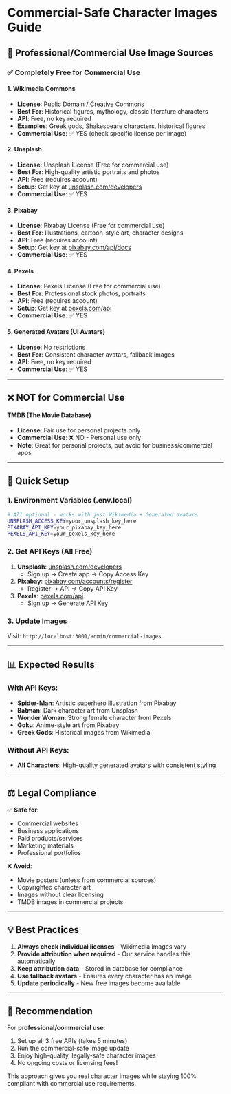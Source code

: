 # Commercial-Safe Character Images Guide

## 🏢 Professional/Commercial Use Image Sources

### ✅ **Completely Free for Commercial Use**

#### 1. **Wikimedia Commons**
- **License**: Public Domain / Creative Commons
- **Best For**: Historical figures, mythology, classic literature characters
- **API**: Free, no key required
- **Examples**: Greek gods, Shakespeare characters, historical figures
- **Commercial Use**: ✅ YES (check specific license per image)

#### 2. **Unsplash** 
- **License**: Unsplash License (Free for commercial use)
- **Best For**: High-quality artistic portraits and photos
- **API**: Free (requires account)
- **Setup**: Get key at [unsplash.com/developers](https://unsplash.com/developers)
- **Commercial Use**: ✅ YES

#### 3. **Pixabay**
- **License**: Pixabay License (Free for commercial use)
- **Best For**: Illustrations, cartoon-style art, character designs
- **API**: Free (requires account)
- **Setup**: Get key at [pixabay.com/api/docs](https://pixabay.com/api/docs/)
- **Commercial Use**: ✅ YES

#### 4. **Pexels**
- **License**: Pexels License (Free for commercial use)
- **Best For**: Professional stock photos, portraits
- **API**: Free (requires account)
- **Setup**: Get key at [pexels.com/api](https://www.pexels.com/api/)
- **Commercial Use**: ✅ YES

#### 5. **Generated Avatars (UI Avatars)**
- **License**: No restrictions
- **Best For**: Consistent character avatars, fallback images
- **API**: Free, no key required
- **Commercial Use**: ✅ YES

---

## ❌ **NOT for Commercial Use**

#### TMDB (The Movie Database)
- **License**: Fair use for personal projects only
- **Commercial Use**: ❌ NO - Personal use only
- **Note**: Great for personal projects, but avoid for business/commercial apps

---

## 🚀 **Quick Setup**

### 1. Environment Variables (.env.local)
```bash
# All optional - works with just Wikimedia + Generated avatars
UNSPLASH_ACCESS_KEY=your_unsplash_key_here
PIXABAY_API_KEY=your_pixabay_key_here  
PEXELS_API_KEY=your_pexels_key_here
```

### 2. Get API Keys (All Free)
1. **Unsplash**: [unsplash.com/developers](https://unsplash.com/developers)
   - Sign up → Create app → Copy Access Key
2. **Pixabay**: [pixabay.com/accounts/register](https://pixabay.com/accounts/register)
   - Register → API → Copy API Key
3. **Pexels**: [pexels.com/api](https://www.pexels.com/api/)
   - Sign up → Generate API Key

### 3. Update Images
Visit: `http://localhost:3001/admin/commercial-images`

---

## 📊 **Expected Results**

### With API Keys:
- **Spider-Man**: Artistic superhero illustration from Pixabay
- **Batman**: Dark character art from Unsplash
- **Wonder Woman**: Strong female character from Pexels
- **Goku**: Anime-style art from Pixabay
- **Greek Gods**: Historical images from Wikimedia

### Without API Keys:
- **All Characters**: High-quality generated avatars with consistent styling

---

## ⚖️ **Legal Compliance**

✅ **Safe for**:
- Commercial websites
- Business applications  
- Paid products/services
- Marketing materials
- Professional portfolios

❌ **Avoid**:
- Movie posters (unless from commercial sources)
- Copyrighted character art
- Images without clear licensing
- TMDB images in commercial projects

---

## 💡 **Best Practices**

1. **Always check individual licenses** - Wikimedia images vary
2. **Provide attribution when required** - Our service handles this automatically
3. **Keep attribution data** - Stored in database for compliance
4. **Use fallback avatars** - Ensures every character has an image
5. **Update periodically** - New free images become available

---

## 🎯 **Recommendation**

For **professional/commercial use**:
1. Set up all 3 free APIs (takes 5 minutes)
2. Run the commercial-safe image update
3. Enjoy high-quality, legally-safe character images
4. No ongoing costs or licensing fees!

This approach gives you real character images while staying 100% compliant with commercial use requirements.
